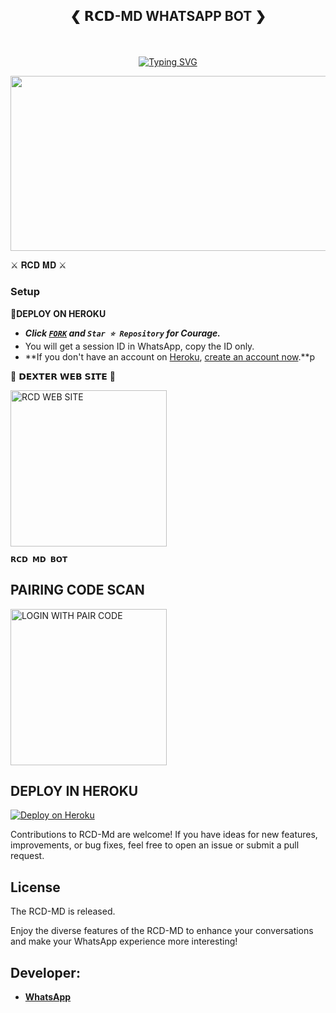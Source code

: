 
## <p align="center">❮ 𝗥𝗖𝗗-MD WHATSAPP BOT ❯
<br>

<p align="center">
  <a href="https://git.io/typing-svg">
    <img src="https://readme-typing-svg.demolab.com?font=EB+Garamond&weight=800&size=28&duration=4000&pause=1000&color=FF0000&random=false&width=435&lines=WELCOME+TO+THE+𝗥𝗖𝗗-MD;MULTI-DEVICE+WHATSAPP+BOT;DEVELOPED+BY+RCD+TEAM;RELEASED+DATE+10%2F06%2F2024." alt="Typing SVG" />
  </a>
</p>



<img src="https://imgtr.ee/images/2024/06/14/f120b675c53d7a15d2bac7ed66d780dc.jpeg" width="540" height="280" />
</p>         ⚔ 𝐑𝐂𝐃 𝐌𝐃 ⚔

### Setup

**📌DEPLOY ON HEROKU**
   - ***Click [`FORK`](https://github.com/DEXTER-BOTS/RCD-MD/fork) and `Star ⭐ Repository` for Courage.***
   - You will get a session ID in WhatsApp, copy the ID only.
   - **If you don't have an account on [Heroku](https://signup.heroku.com/), [create an account now](https://signup.heroku.com/).**p
</p>
🌟 𝗗𝗘𝗫𝗧𝗘𝗥 𝗪𝗘𝗕 𝗦𝗜𝗧𝗘 🌟

<a href="/"><img src="https://img.shields.io/badge/RCD-WEB%20SITE-red" alt="RCD WEB SITE" width="250"></a>

**`𝗥𝗖𝗗 𝗠𝗗 𝗕𝗢𝗧`**

##  PAIRING CODE SCAN

<a href="https://rcd-pair-f6b9296bccd2.herokuapp.com/"><img src="https://img.shields.io/badge/LOGIN%20WITH-PAIR%20CODE-red" alt="LOGIN WITH PAIR CODE" width="250"></a>

## DEPLOY IN HEROKU

 [![Deploy on Heroku](https://www.herokucdn.com/deploy/button.svg)](https://dashboard.heroku.com/new?button-url=https%3A%2F%2Fgithub.com%2Fpurnapurna2007%2FSend2%3Ftab%3Dreadme-ov-file&template=https://github.com/DEXTER-BOTS/RCD-MD)



   </details>
</P>


Contributions to RCD-Md are welcome! If you have ideas for new features, improvements, or bug fixes, feel free to open an issue or submit a pull request.

## License

The RCD-MD is released.

Enjoy the diverse features of the RCD-MD  to enhance your conversations and make your WhatsApp experience more interesting!

## Developer:
- [**WhatsApp**](https://wa.me/94789958225)

